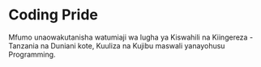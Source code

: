 # Coding Pride

Mfumo unaowakutanisha watumiaji wa lugha ya Kiswahili na Kiingereza - Tanzania na Duniani kote, Kuuliza na Kujibu maswali yanayohusu Programming.
